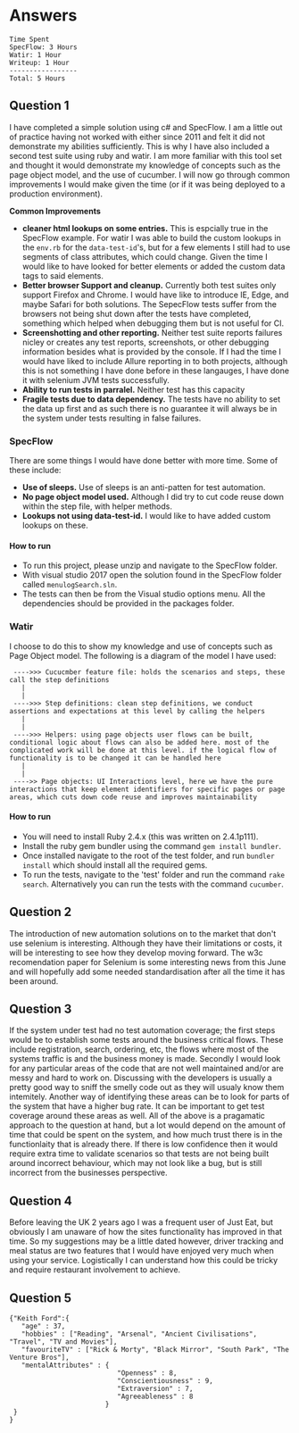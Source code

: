 # Answers
```
Time Spent
SpecFlow: 3 Hours 
Watir: 1 Hour
Writeup: 1 Hour
-----------------
Total: 5 Hours
```
## Question 1
I have completed a simple solution using c# and SpecFlow. I am a little out of practice having not worked with either since 2011 and felt it did not demonstrate my abilities sufficiently. This is why I have also included a second test suite using ruby and watir.  I am more familiar with this tool set and thought it would demonstrate my knowledge of concepts such as the page object model, and the use of cucumber. I will now go through common improvements I would make given the time (or if it was being deployed to a production environment).

__Common Improvements__

* **cleaner html lookups on some entries.** 
This is espcially true in the SpecFlow example. For watir I was able to build the custom lookups in the `env.rb` for the `data-test-id`'s, but for a few elements I still had to use segments of class attributes, which could change. Given the time I would like to have looked for better elements or added the custom data tags to said elements.  
* **Better browser Support and cleanup.**
Currently both test suites only support Firefox and Chrome. I would have like to introduce IE, Edge, and maybe Safari for both solutions. The SepecFlow tests suffer from the browsers not being shut down after the tests have completed, something which helped when debugging them but is not useful for CI. 
* **Screenshotting and other reporting.**
Neither test suite reports failures nicley or creates any test reports, screenshots, or other debugging information besides what is provided by the console. If I had the time I would have liked to include Allure reporting in to both projects, although this is not something I have done before in these langauges, I have done it with selenium JVM tests successfully. 
* **Ability to run tests in parralel.**
Neither test has this capacity
* **Fragile tests due to data dependency.**
The tests have no ability to set the data up first and as such there is no guarantee it will always be in the system under tests resulting in false failures. 

### SpecFlow

There are some things I would have done better with more time. Some of these include:
* **Use of sleeps.**
Use of sleeps is an anti-patten for test automation.
* **No page object model used.**
Although I did try to cut code reuse down within the step file, with helper methods. 
* **Lookups not using data-test-id.**
I would like to have added custom lookups on these. 

#### How to run
* To run this project, please unzip and navigate to the SpecFlow folder. 
* With visual studio 2017 open the solution found in the SpecFlow folder called `menulogSearch.sln`. 
* The tests can then be from the Visual studio options menu. All the dependencies should be provided in the packages folder. 



### Watir 

I choose to do this to show my knowledge and use of concepts such as Page Object model. The following is a diagram of the model I have used:
```
 ---->>> Cucucmber feature file: holds the scenarios and steps, these call the step definitions
   |
   |
 ---->>> Step definitions: clean step definitions, we conduct assertions and expectations at this level by calling the helpers
   |
   |
 ---->>> Helpers: using page objects user flows can be built, conditional logic about flows can also be added here. most of the complicated work will be done at this level. if the logical flow of functionality is to be changed it can be handled here
   |
   |
 ---->> Page objects: UI Interactions level, here we have the pure interactions that keep element identifiers for specific pages or page areas, which cuts down code reuse and improves maintainability
 ```
#### How to run
* You will need to install Ruby 2.4.x (this was written on 2.4.1p111).
* Install the ruby gem bundler using the command `gem install bundler`.
* Once installed navigate to the root of the test folder, and run `bundler install` which should install all the required gems.
* To run the tests, navigate to the 'test' folder and run the command `rake search`. Alternatively you can run the tests with the command `cucumber`.
 
## Question 2 
The introduction of new automation solutions on to the market that don't use selenium is interesting. Although they have their limitations or costs, it will be interesting to see how they develop moving forward. The w3c recomendation paper for Selenium is some interesting news from this June and will hopefully add some needed standardisation after all the time it has been around.  

## Question 3 
If the system under test had no test automation coverage; the first steps would be to establish some tests around the business critical flows. These include registration, search, ordering, etc, the flows where most of the systems traffic is and the business money is made. Secondly I would look for any particular areas of the code that are not well maintained and/or are messy and hard to work on. Discussing with the developers is usually a pretty good way to sniff the smelly code out as they will usualy know them intemitely. Another way of identifying these areas can be to look for parts of the system that have a higher bug rate. It can be important to get test coverage around these areas as well. 
All of the above is a pragamatic approach to the question at hand, but a lot would depend on the amount of time that could be spent on the system, and how much trust there is in the functionlaity that is already there. If there is low confidence then it would require extra time to validate scenarios so that tests are not being built around incorrect behaviour, which may not look like a bug, but is still incorrect from the businesses perspective.

## Question 4 
Before leaving the UK 2 years ago I was a frequent user of Just Eat, but obviously I am unaware of how the sites functionality has improved in that time. So my suggestions may be a little dated however, driver tracking and meal status are two features that I would have enjoyed very much when using your service. Logistically I can understand how this could be tricky and require restaurant involvement to achieve.  

## Question 5 
```
{"Keith Ford":{ 
   "age" : 37, 
   "hobbies" : ["Reading", "Arsenal", "Ancient Civilisations", "Travel", "TV and Movies"],
   "favouriteTV" : ["Rick & Morty", "Black Mirror", "South Park", "The Venture Bros"],
   "mentalAttributes" : {
                           "Openness" : 8, 
                           "Conscientiousness" : 9, 
                           "Extraversion" : 7, 
                           "Agreeableness" : 8
                        }
 }
}
```
